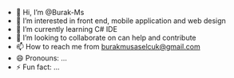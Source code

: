 - 👋 Hi, I’m @Burak-Ms
- 👀 I’m interested in 
front end, mobile application and web design
- 🌱 I’m currently learning C# IDE
- 💞️ I’m looking to collaborate on 
can help and contribute
- 📫 How to reach me from burakmusaselcuk@gmail.com
- 😄 Pronouns: ...
- ⚡ Fun fact: ...

<!---
Burak-Ms/Burak-Ms is a ✨ special ✨ repository because its `README.md` (this file) appears on your GitHub profile.
You can click the Preview link to take a look at your changes.
--->
